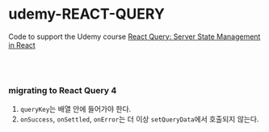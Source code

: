 # udemy-REACT-QUERY

Code to support the Udemy course [React Query: Server State Management in React](https://www.udemy.com/course/learn-react-query/?couponCode=REACT-QUERY-GITHUB)

<br><br>

### migrating to React Query 4

1. `queryKey`는 배열 안에 들어가야 한다.
2. `onSuccess`, `onSettled`, `onError`는 더 이상 `setQueryData`에서 호출되지 않는다.